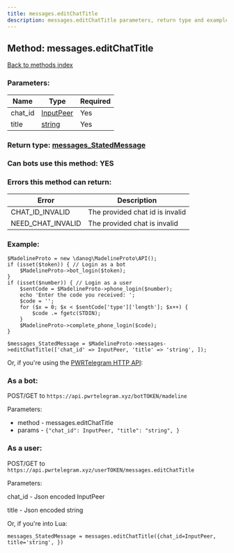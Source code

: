 ```yaml
---
title: messages.editChatTitle
description: messages.editChatTitle parameters, return type and example
---
```

## Method: messages.editChatTitle  
[Back to methods index](index.md)


### Parameters:

| Name     |    Type       | Required |
|----------|---------------|----------|
|chat\_id|[InputPeer](../types/InputPeer.md) | Yes|
|title|[string](../types/string.md) | Yes|


### Return type: [messages\_StatedMessage](../types/messages_StatedMessage.md)

### Can bots use this method: **YES**


### Errors this method can return:

| Error    | Description   |
|----------|---------------|
|CHAT_ID_INVALID|The provided chat id is invalid|
|NEED_CHAT_INVALID|The provided chat is invalid|


### Example:


```
$MadelineProto = new \danog\MadelineProto\API();
if (isset($token)) { // Login as a bot
    $MadelineProto->bot_login($token);
}
if (isset($number)) { // Login as a user
    $sentCode = $MadelineProto->phone_login($number);
    echo 'Enter the code you received: ';
    $code = '';
    for ($x = 0; $x < $sentCode['type']['length']; $x++) {
        $code .= fgetc(STDIN);
    }
    $MadelineProto->complete_phone_login($code);
}

$messages_StatedMessage = $MadelineProto->messages->editChatTitle(['chat_id' => InputPeer, 'title' => 'string', ]);
```

Or, if you're using the [PWRTelegram HTTP API](https://pwrtelegram.xyz):

### As a bot:

POST/GET to `https://api.pwrtelegram.xyz/botTOKEN/madeline`

Parameters:

* method - messages.editChatTitle
* params - `{"chat_id": InputPeer, "title": "string", }`



### As a user:

POST/GET to `https://api.pwrtelegram.xyz/userTOKEN/messages.editChatTitle`

Parameters:

chat_id - Json encoded InputPeer

title - Json encoded string




Or, if you're into Lua:

```
messages_StatedMessage = messages.editChatTitle({chat_id=InputPeer, title='string', })
```

